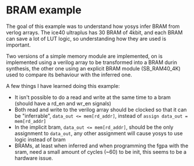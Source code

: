 # BRAM example

The goal of this example was to understand how yosys infer BRAM from verlog arrays.
The ice40 ultraplus has 30 BRAM of 4kbit, and each BRAM can save a lot of LUT logic, so understanding how they are used is important.

Two versions of a simple memory module are implemented, on is implemented using a verilog array to be transformed into a BRAM durin synthesis,
the other one using an explicit BRAM module (SB_RAM40_4K) used to compare its behaviour with the inferred one.

A few things I have learned doing this example:
- It isn't possible to do a read and write at the same time to a bram (should have a rd_en and wr_en signals)
- Both read and write to the verilog array should be clocked so that it can be "inferrable", ```data_out <= mem[rd_addr]```, instead of ```assign data_out = mem[rd_addr]```
- In the implicit bram, ```data_out <= mem[rd_addr]```, should be the only assignment to ```data_out```, any other assignment will cause yosys to use logic instead of bram
- BRAMs, at least when inferred and when programming the fgpa with the sram, need a small amount of cycles (~60) to be init, this seems to be a hardware issue.
